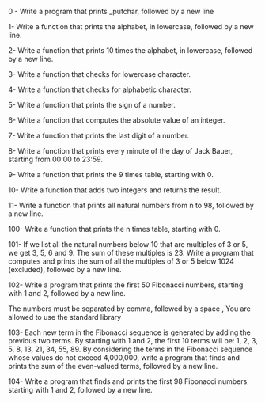 0 - Write a program that prints _putchar, followed by a new line

1- Write a function that prints the alphabet, in lowercase, followed by a new line.

2- Write a function that prints 10 times the alphabet, in lowercase, followed by a new line.

3- Write a function that checks for lowercase character.

4- Write a function that checks for alphabetic character.

5- Write a function that prints the sign of a number.

6- Write a function that computes the absolute value of an integer.

7- Write a function that prints the last digit of a number.

8- Write a function that prints every minute of the day of Jack Bauer, starting from 00:00 to 23:59.

9- Write a function that prints the 9 times table, starting with 0.

10- Write a function that adds two integers and returns the result.

11- Write a function that prints all natural numbers from n to 98, followed by a new line.

100- Write a function that prints the n times table, starting with 0.

101- 
If we list all the natural numbers below 10 that are multiples of 3 or 5, we get 3, 5, 6 and 9. The sum of these multiples is 23. Write a program that computes and prints the sum of all the multiples of 3 or 5 below 1024 (excluded), followed by a new line.

102- Write a program that prints the first 50 Fibonacci numbers, starting with 1 and 2, followed by a new line.

The numbers must be separated by comma, followed by a space , 
You are allowed to use the standard library

103- Each new term in the Fibonacci sequence is generated by adding the previous two terms. By starting with 1 and 2, the first 10 terms will be: 1, 2, 3, 5, 8, 13, 21, 34, 55, 89. By considering the terms in the Fibonacci sequence whose values do not exceed 4,000,000, write a program that finds and prints the sum of the even-valued terms, followed by a new line.

104- Write a program that finds and prints the first 98 Fibonacci numbers, starting with 1 and 2, followed by a new line.

